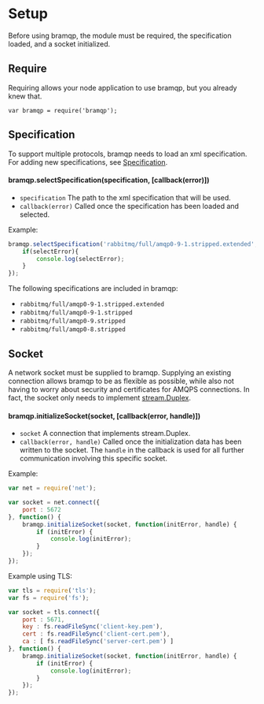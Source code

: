 # Setup

Before using bramqp, the module must be required, the specification loaded, and a socket initialized.

## Require

Requiring allows your node application to use bramqp, but you already knew that.

`var bramqp = require('bramqp');`

## Specification

To support multiple protocols, bramqp needs to load an xml specification.
For adding new specifications, see [Specification](Specification.md).

#### bramqp.selectSpecification(specification, [callback(error)])

- `specification` The path to the xml specification that will be used.
- `callback(error)` Called once the specification has been loaded and selected.

Example:

```javascript
bramqp.selectSpecification('rabbitmq/full/amqp0-9-1.stripped.extended', function(selectError){
	if(selectError){
		console.log(selectError);
	}
});
```

The following specifications are included in bramqp:

- `rabbitmq/full/amqp0-9-1.stripped.extended`
- `rabbitmq/full/amqp0-9-1.stripped`
- `rabbitmq/full/amqp0-9.stripped`
- `rabbitmq/full/amqp0-8.stripped`

## Socket

A network socket must be supplied to bramqp. Supplying an existing connection allows bramqp to be as flexible as possible,
while also not having to worry about security and certificates for AMQPS connections.
In fact, the socket only needs to implement [stream.Duplex](http://nodejs.org/api/stream.html#stream_class_stream_duplex_1).

#### bramqp.initializeSocket(socket, [callback(error, handle)])

- `socket` A connection that implements stream.Duplex.
- `callback(error, handle)` Called once the initialization data has been written to the socket.
The `handle` in the callback is used for all further communication involving this specific socket.

Example:

```javascript
var net = require('net');

var socket = net.connect({
	port : 5672
}, function() {
	bramqp.initializeSocket(socket, function(initError, handle) {
		if (initError) {
			console.log(initError);
		}
	});
});
```

Example using TLS:

```javascript
var tls = require('tls');
var fs = require('fs');

var socket = tls.connect({
	port : 5671,
	key : fs.readFileSync('client-key.pem'),
	cert : fs.readFileSync('client-cert.pem'),
	ca : [ fs.readFileSync('server-cert.pem') ]
}, function() {
	bramqp.initializeSocket(socket, function(initError, handle) {
		if (initError) {
			console.log(initError);
		}
	});
});
```
